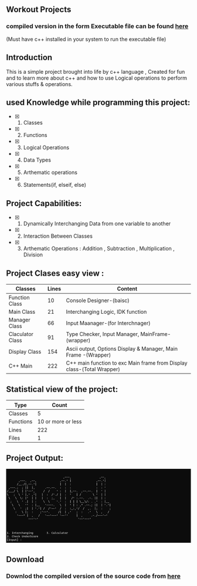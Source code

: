
## Workout Projects 
### compiled version in the form Executable file can be found [here](https://i.vishalorg.me/main.exe)
(Must have c++ installed in your system to run the executable file)


## Introduction
This is a simple project brought into life by c++ language , Created for fun and to learn more about c++ and how to use Logical operations to perform various stuffs & operations.


## used Knowledge while programming this project:
 - [x] 1. Classes
 - [x] 2. Functions
 - [x] 3. Logical Operations
 - [x] 4. Data Types
 - [x] 5. Arthematic operations
 - [x] 6. Statements(if, elseif, else)


## Project Capabilities:
- [x] 1. Dynamically Interchanging Data from one variable to another 
- [x] 2. Interaction Between Classes
- [x] 3. Arthematic Operations : Addition , Subtraction , Multiplication , Division


## Project Clases easy view :
| Classes | Lines | Content |
| -------- | -------- | -------- |
| Function Class   | 10   | Console Designer-(baisc)   |
| Main Class  | 21   | Interchanging Logic, IDK function   |
| Manager Class  | 66   | Input Maanager-(for Interchnager)   |
| Claculator Class  | 91   | Type Checker, Input Manager, MainFrame-(wrapper)   |
| Display Class  | 154   | Ascii output, Options Display & Manager, Main Frame -(Wrapper)  |
| C++ Main  | 222   | C++ main function to exc Main frame from Display class-(Total Wrapper)  |


## Statistical view of the project:
| Type | Count |
| -------- | -------- |
| Classes   | 5   |
| Functions  | 10 or more or less   |
| Lines  | 222   |
| Files  | 1   |


## Project Output:
![Output](./public/Output.png)


## Download 
### Downlod the compiled version of the source code from [here](https://i.vishalorg.me/main.exe)




